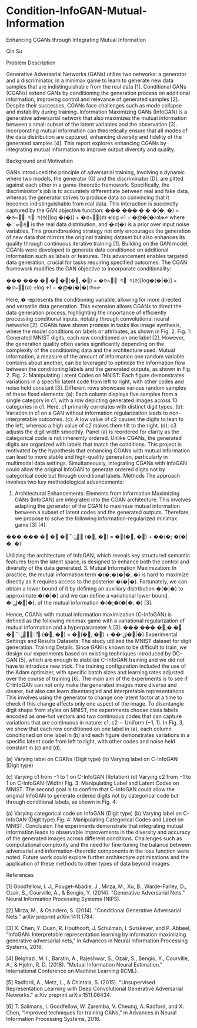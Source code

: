 # Condition-InfoGAN-Mutual-Information

Enhancing CGANs through Integrating Mutual Information

Qin Su 

Problem Description 

Generative Adversarial Networks (GANs) utilize two networks: a generator and a discriminator, 
in a minimax game to learn to generate new data samples that are indistinguishable from the real 
data [1]. Conditional GANs (CGANs) extend GANs by conditioning the generation process on 
additional information, improving control and relevance of generated samples [2]. Despite their 
successes, CGANs face challenges such as mode collapse and instability during training. 
Information Maximizing GANs (InfoGAN) is a generative adversarial network that also 
maximizes the mutual information between a small subset of the latent variables and the 
observation [3]. Incorporating mutual information can theoretically ensure that all modes of the 
data distribution are captured, enhancing diversity and fidelity of the generated samples [4]. This 
report explores enhancing CGANs by integrating mutual information to improve output diversity 
and quality. 

Background and Motivation 

GANs introduced the principle of adversarial training, involving a dynamic where two models, 
the generator (G) and the discriminator (D), are pitted against each other in a game-theoretic 
framework. Specifically, the discriminator's job is to accurately differentiate between real and 
fake data, whereas the generator strives to produce data so convincing that it becomes 
indistinguishable from real data. This interaction is succinctly captured by the GAN objective 
function: 
��� ���
� � �(�, �) = �௫~௣೏ೌ೟ೌ(௫)[log �(�)] + �௭~௣೥(௭) ቂlog ቀ1 − �൫�(�)൯ቁቃ
where �ௗ௔௧௔ 
is the real data distribution, and �௭(�) is a prior over input noise variables. This 
groundbreaking strategy not only encourages the generation of new data that mirrors the original 
training dataset but also enhances its quality through continuous iterative training [1]. 
Building on the GAN model, CGANs were developed to generate data conditioned on additional 
information such as labels or features. This advancement enables targeted data generation, 
crucial for tasks requiring specified outcomes. The CGAN framework modifies the GAN 
objective to incorporate conditionality: 

��� ���
�஼ �஼
�஼(�஼, �஼) = �௫~௣೏ೌ೟ೌ(௫)[log�(�|�)] + �௭~௣೥(௭) ቂlog ቀ1 − �൫�(�|�)൯ቁቃ

Here, � represents the conditioning variable, allowing for more directed and versatile data 
generation. This extension allows CGANs to direct the data generation process, highlighting the 
importance of efficiently processing conditional inputs, notably through convolutional neural 
networks [2]. CGANs have shown promise in tasks like image synthesis, where the model 
conditions on labels or attributes, as shown in Fig. 2. 
Fig. 1: Generated MNIST digits, each row conditioned on one label [2]. 
However, the generation quality often varies significantly depending on the complexity of the 
conditioning data and the architecture used. Mutual information, a measure of the amount of 
information one random variable contains about another, can be leveraged to optimize the 
information flow between the conditioning labels and the generated outputs, as shown in Fig. 2. 
Fig. 2: Manipulating Latent Codes on MNIST: Each figure demonstrates variations in a specific 
latent code from left to right, with other codes and noise held constant [3]. 
Different rows showcase various random samples of these fixed elements: 
(a): Each column displays five samples from a single category in c1, with a row depicting 
generated images across 10 categories in c1. Here, c1 primarily correlates with distinct digit 
types. 
(b): Variation in c1 on a GAN without information regularization leads to non-interpretable 
outcomes. 
(c): A low value of c2 causes the digits to lean to the left, whereas a high value of c2 makes them 
tilt to the right. 
(d): c3 adjusts the digit width smoothly. 
Panel (a) is reordered for clarity as the categorical code is not inherently ordered. Unlike CGANs, 
the generated digits are organized with labels that match the conditions. 
This project is motivated by the hypothesis that enhancing CGANs with mutual information can 
lead to more stable and high-quality generation, particularly in multimodal data settings. 
Simultaneously, integrating CGANs with InfoGAN could allow the original InfoGAN to 
generate ordered digits not by categorical code but through conditional labels. 
Methods 
The approach involves two key methodological advancements: 
1. Architectural Enhancements: Elements from Information Maximizing GANs (InfoGAN) are 
integrated into the CGAN architecture. This involves adapting the generator of the CGAN to 
maximize mutual information between a subset of latent codes and the generated outputs. 
Therefore, we propose to solve the following information-regularized minimax game [3] [4]:
 
��� ���
�஼ �஼
�஼ିூ௡௙ (�஼, �஼) = �஼(�஼, �஼) + ��(�; �(�|�, �)

Utilizing the architecture of InfoGAN, which reveals key structured semantic features from 
the latent space, is designed to enhance both the control and diversity of the data generated. 
3. Mutual Information Maximization: In practice, the mutual information term �(�;�(�|�, �) is 
hard to maximize directly as it requires access to the posterior �(�|�). Fortunately, we can 
obtain a lower bound of it by defining an auxiliary distribution �(�|�) to approximate 
�(�|�) and we can define a variational lower bound, �ூ(�஼|�), of the mutual information 
�(�;�(�|�, �) [3]. 

Hence, CGANs with mutual information maximization (C-InfoGAN) is defined as the following 
minimax game with a variational regularization of mutual information and a hyperparameter λ 
[3]: 
��� ���
�஼,� �஼
�஼ିூ௡௙௢ீ஺ (�஼, �஼) = �஼(�஼, �஼) + ��ூ(�஼|�)
Experimental Settings and Results 
Datasets: The study utilized the MNIST dataset for digit generation. 
Training Details: Since GAN is known to be difficult to train, we design our experiments based 
on existing techniques introduced by DC-GAN [5], which are enough to stabilize C-InfoGAN 
training and we did not have to introduce new trick. The training configuration included the use 
of the Adam optimizer, with specific batch sizes and learning rates adjusted over the course of 
training [6]. 
The main aim of the experiments is to see if C-InfoGAN can not only make the generated images 
more diverse and clearer, but also can learn disentangled and interpretable representations. This 
involves using the generator to change one latent factor at a time to check if this change affects 
only one aspect of the image. 
To disentangle digit shape from styles on MNIST, the experiments choose class labels encoded 
as one-hot vectors and two continuous codes that can capture variations that are continuous in 
nature: c1, c2 ∼ Uniform (−1, 1). In Fig. 3, we show that each row conditioned on one label in 
(a), each column conditioned on one label in (b) and each figure demonstrates variations in a 
specific latent code from left to right, with other codes and noise held constant in (c) and (d). 
 
(a) Varying label on CGANs (Digit type) (b) Varying label on C-InfoGAN (Digit type) 
 
(c) Varying c1 from −1 to 1 on C-InfoGAN (Rotation) (d) Varying c2 from −1 to 1 on C-InfoGAN (Width) 
Fig. 3: Manipulating Label and Latent Codes on MNIST. 
The second goal is to confirm that C-InfoGAN could allow the original InfoGAN to generate 
ordered digits not by categorical code but through conditional labels, as shown in Fig. 4. 
 
(a) Varying categorical code on InfoGAN (Digit type) (b) Varying label on C-InfoGAN (Digit type) 
Fig. 4: Manipulating Categorical Codes and Label on MNIST. 
Conclusion 
The experiments demonstrate that integrating mutual information leads to observable 
improvements in the diversity and accuracy of the generated images across different conditions. 
Challenges such as computational complexity and the need for fine-tuning the balance between 
adversarial and information-theoretic components in the loss function were noted. Future work 
could explore further architecture optimizations and the application of these methods to other 
types of data beyond images. 

References 

[1] Goodfellow, I. J., Pouget-Abadie, J., Mirza, M., Xu, B., Warde-Farley, D., Ozair, S., 
Courville, A., & Bengio, Y. (2014). "Generative Adversarial Nets." Neural Information 
Processing Systems (NIPS). 

[2] Mirza, M., & Osindero, S. (2014). "Conditional Generative Adversarial Nets." arXiv preprint 
arXiv:1411.1784. 

[3] X. Chen, Y. Duan, R. Houthooft, J. Schulman, I. Sutskever, and P. Abbeel, “InfoGAN: 
Interpretable representation learning by information maximizing generative adversarial nets,” in 
Advances in Neural Information Processing Systems, 2016. 

[4] Belghazi, M. I., Baratin, A., Rajeshwar, S., Ozair, S., Bengio, Y., Courville, A., & Hjelm, R. 
D. (2018). "Mutual Information Neural Estimation." International Conference on Machine 
Learning (ICML). 

[5] Radford, A., Metz, L., & Chintala, S. (2015). "Unsupervised Representation Learning with 
Deep Convolutional Generative Adversarial Networks." arXiv preprint arXiv:1511.06434. 

[6] T. Salimans, I. Goodfellow, W. Zaremba, V. Cheung, A. Radford, and X. Chen, “Improved 
techniques for training GANs,” in Advances in Neural Information Processing Systems, 2016. 




